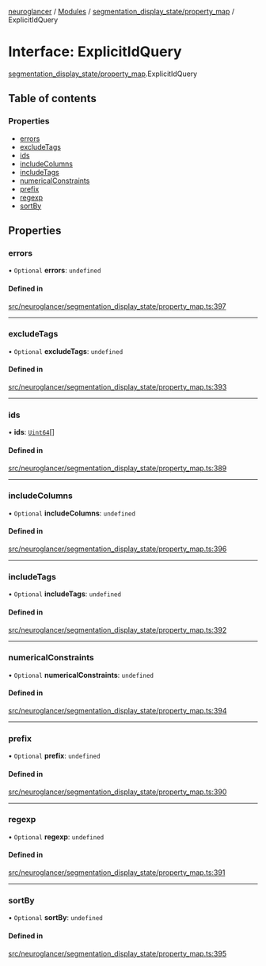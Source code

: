 [neuroglancer](../README.md) / [Modules](../modules.md) / [segmentation\_display\_state/property\_map](../modules/segmentation_display_state_property_map.md) / ExplicitIdQuery

# Interface: ExplicitIdQuery

[segmentation_display_state/property_map](../modules/segmentation_display_state_property_map.md).ExplicitIdQuery

## Table of contents

### Properties

- [errors](segmentation_display_state_property_map.ExplicitIdQuery.md#errors)
- [excludeTags](segmentation_display_state_property_map.ExplicitIdQuery.md#excludetags)
- [ids](segmentation_display_state_property_map.ExplicitIdQuery.md#ids)
- [includeColumns](segmentation_display_state_property_map.ExplicitIdQuery.md#includecolumns)
- [includeTags](segmentation_display_state_property_map.ExplicitIdQuery.md#includetags)
- [numericalConstraints](segmentation_display_state_property_map.ExplicitIdQuery.md#numericalconstraints)
- [prefix](segmentation_display_state_property_map.ExplicitIdQuery.md#prefix)
- [regexp](segmentation_display_state_property_map.ExplicitIdQuery.md#regexp)
- [sortBy](segmentation_display_state_property_map.ExplicitIdQuery.md#sortby)

## Properties

### errors

• `Optional` **errors**: `undefined`

#### Defined in

[src/neuroglancer/segmentation_display_state/property_map.ts:397](https://github.com/ActiveBrainAtlas2/neuroglancer/blob/1beb5d34/src/neuroglancer/segmentation_display_state/property_map.ts#L397)

___

### excludeTags

• `Optional` **excludeTags**: `undefined`

#### Defined in

[src/neuroglancer/segmentation_display_state/property_map.ts:393](https://github.com/ActiveBrainAtlas2/neuroglancer/blob/1beb5d34/src/neuroglancer/segmentation_display_state/property_map.ts#L393)

___

### ids

• **ids**: [`Uint64`](../classes/util_uint64.Uint64.md)[]

#### Defined in

[src/neuroglancer/segmentation_display_state/property_map.ts:389](https://github.com/ActiveBrainAtlas2/neuroglancer/blob/1beb5d34/src/neuroglancer/segmentation_display_state/property_map.ts#L389)

___

### includeColumns

• `Optional` **includeColumns**: `undefined`

#### Defined in

[src/neuroglancer/segmentation_display_state/property_map.ts:396](https://github.com/ActiveBrainAtlas2/neuroglancer/blob/1beb5d34/src/neuroglancer/segmentation_display_state/property_map.ts#L396)

___

### includeTags

• `Optional` **includeTags**: `undefined`

#### Defined in

[src/neuroglancer/segmentation_display_state/property_map.ts:392](https://github.com/ActiveBrainAtlas2/neuroglancer/blob/1beb5d34/src/neuroglancer/segmentation_display_state/property_map.ts#L392)

___

### numericalConstraints

• `Optional` **numericalConstraints**: `undefined`

#### Defined in

[src/neuroglancer/segmentation_display_state/property_map.ts:394](https://github.com/ActiveBrainAtlas2/neuroglancer/blob/1beb5d34/src/neuroglancer/segmentation_display_state/property_map.ts#L394)

___

### prefix

• `Optional` **prefix**: `undefined`

#### Defined in

[src/neuroglancer/segmentation_display_state/property_map.ts:390](https://github.com/ActiveBrainAtlas2/neuroglancer/blob/1beb5d34/src/neuroglancer/segmentation_display_state/property_map.ts#L390)

___

### regexp

• `Optional` **regexp**: `undefined`

#### Defined in

[src/neuroglancer/segmentation_display_state/property_map.ts:391](https://github.com/ActiveBrainAtlas2/neuroglancer/blob/1beb5d34/src/neuroglancer/segmentation_display_state/property_map.ts#L391)

___

### sortBy

• `Optional` **sortBy**: `undefined`

#### Defined in

[src/neuroglancer/segmentation_display_state/property_map.ts:395](https://github.com/ActiveBrainAtlas2/neuroglancer/blob/1beb5d34/src/neuroglancer/segmentation_display_state/property_map.ts#L395)
